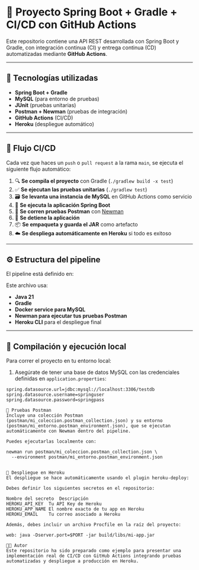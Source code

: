 # 🚀 Proyecto Spring Boot + Gradle + CI/CD con GitHub Actions

Este repositorio contiene una API REST desarrollada con Spring Boot y Gradle, con integración continua (CI) y entrega continua (CD) automatizadas mediante **GitHub Actions**.

---

## 🧩 Tecnologías utilizadas

- **Spring Boot + Gradle**
- **MySQL** (para entorno de pruebas)
- **JUnit** (pruebas unitarias)
- **Postman + Newman** (pruebas de integración)
- **GitHub Actions** (CI/CD)
- **Heroku** (despliegue automático)

---

## 🔁 Flujo CI/CD

Cada vez que haces un `push` o `pull request` a la rama `main`, se ejecuta el siguiente flujo automático:

1. 🔍 **Se compila el proyecto** con Gradle (`./gradlew build -x test`)
2. ✅ **Se ejecutan las pruebas unitarias** (`./gradlew test`)
3. 🗃️ **Se levanta una instancia de MySQL** en GitHub Actions como servicio
4. 🚀 **Se ejecuta la aplicación Spring Boot**
5. 🧪 **Se corren pruebas Postman** con [Newman](https://www.npmjs.com/package/newman)
6. 🛑 **Se detiene la aplicación**
7. 📦 **Se empaqueta y guarda el JAR** como artefacto
8. ☁️ **Se despliega automáticamente en Heroku** si todo es exitoso

---

## ⚙️ Estructura del pipeline

El pipeline está definido en:


Este archivo usa:
- **Java 21**
- **Gradle**
- **Docker service para MySQL**
- **Newman para ejecutar tus pruebas Postman**
- **Heroku CLI** para el despliegue final

---

## 🐘 Compilación y ejecución local

Para correr el proyecto en tu entorno local:

1. Asegúrate de tener una base de datos MySQL con las credenciales definidas en `application.properties`:

```properties
spring.datasource.url=jdbc:mysql://localhost:3306/testdb
spring.datasource.username=springuser
spring.datasource.password=springpass

🧪 Pruebas Postman
Incluye una colección Postman (postman/mi_coleccion.postman_collection.json) y su entorno (postman/mi_entorno.postman_environment.json), que se ejecutan automáticamente con Newman dentro del pipeline.

Puedes ejecutarlas localmente con:

newman run postman/mi_coleccion.postman_collection.json \
  --environment postman/mi_entorno.postman_environment.json


🚀 Despliegue en Heroku
El despliegue se hace automáticamente usando el plugin heroku-deploy:

Debes definir los siguientes secretos en el repositorio:

Nombre del secreto	Descripción
HEROKU_API_KEY	Tu API Key de Heroku
HEROKU_APP_NAME	El nombre exacto de tu app en Heroku
HEROKU_EMAIL	Tu correo asociado a Heroku

Además, debes incluir un archivo Procfile en la raíz del proyecto:

web: java -Dserver.port=$PORT -jar build/libs/mi-app.jar

👨‍💻 Autor
Este repositorio ha sido preparado como ejemplo para presentar una implementación real de CI/CD con GitHub Actions integrando pruebas automatizadas y despliegue a producción en Heroku.

